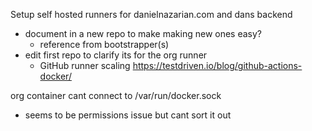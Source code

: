 
Setup self hosted runners for danielnazarian.com and dans backend
- document in a new repo to make making new ones easy?
	- reference from bootstrapper(s)
- edit first repo to clarify its for the org runner
	- GitHub runner scaling https://testdriven.io/blog/github-actions-docker/
 


org container cant connect to /var/run/docker.sock
- seems to be permissions issue but cant sort it out